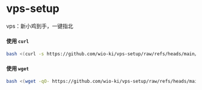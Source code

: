 # vps-setup
vps：新小鸡到手，一键指北

#### 使用 `curl`

```bash
bash <(curl -s https://github.com/wio-ki/vps-setup/raw/refs/heads/main/vps-setup.sh)
```

#### 使用 `wget`

```bash
bash <(wget -qO- https://github.com/wio-ki/vps-setup/raw/refs/heads/main/vps-setup.sh)
